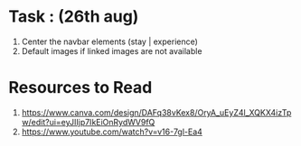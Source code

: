 # Task : (26th aug)
1. Center the navbar elements (stay | experience)
2. Default images if linked images are not available


# Resources to Read
1. https://www.canva.com/design/DAFq38vKex8/OryA_uEyZ4l_XQKX4izTpw/edit?ui=eyJIIjp7IkEiOnRydWV9fQ
2. https://www.youtube.com/watch?v=v16-7gl-Ea4